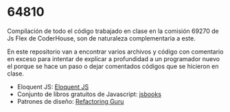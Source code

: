 # 64810

Compilación de todo el código trabajado en clase en la comisión 69270 de Js Flex de CoderHouse, son de naturaleza complementaria a este.

En este repositorio van a encontrar varios archivos y código con comentario en exceso para intentar de explicar a profundidad a un programador nuevo el porque se hace un paso o dejar comentados códigos que se hicieron en clase.

* Eloquent JS: [Eloquent JS](https://eloquentjavascript.net/)
* Conjunto de libros gratuitos de Javascript: [jsbooks](https://jsbooks.revolunet.com/)
* Patrones de diseño: [Refactoring Guru](https://refactoring.guru/es/design-patterns/what-is-pattern)

